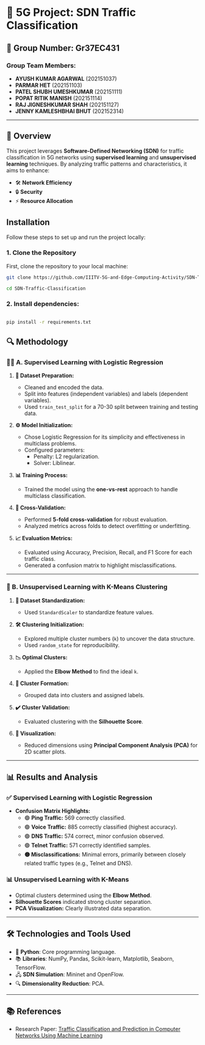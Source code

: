# 🚀 5G Project: SDN Traffic Classification

## 🌟 Group Number: Gr37EC431

### Group Team Members:
- **AYUSH KUMAR AGARWAL** (202151037)  
- **PARMAR HET** (202151103)  
- **PATEL SHUBH UMESHKUMAR** (202151111)  
- **POPAT RITIK MANISH** (202151114)  
- **RAJ JIGNESHKUMAR SHAH** (202151127)  
- **JENNY KAMLESHBHAI BHUT** (202152314)  

---

## 📖 Overview
This project leverages **Software-Defined Networking (SDN)** for traffic classification in 5G networks using **supervised learning** and **unsupervised learning** techniques. By analyzing traffic patterns and characteristics, it aims to enhance:  
- 🛠 **Network Efficiency**  
- 🔒 **Security**  
- ⚡ **Resource Allocation**



## Installation

Follow these steps to set up and run the project locally:

### 1. Clone the Repository
First, clone the repository to your local machine:
```bash
git clone https://github.com/IIITV-5G-and-Edge-Computing-Activity/SDN-Traffic-Classification.git

cd SDN-Traffic-Classification
```
### 2. Install dependencies:
```bash

pip install -r requirements.txt
```

## 🔍 Methodology

### **🧑‍🏫 A. Supervised Learning with Logistic Regression**
1. **🧹 Dataset Preparation:**
   - Cleaned and encoded the data.  
   - Split into features (independent variables) and labels (dependent variables).  
   - Used `train_test_split` for a 70-30 split between training and testing data.

2. **⚙️ Model Initialization:**
   - Chose Logistic Regression for its simplicity and effectiveness in multiclass problems.  
   - Configured parameters:
     - Penalty: L2 regularization.  
     - Solver: Liblinear.

3. **📊 Training Process:**
   - Trained the model using the **one-vs-rest** approach to handle multiclass classification.  

4. **🔄 Cross-Validation:**
   - Performed **5-fold cross-validation** for robust evaluation.  
   - Analyzed metrics across folds to detect overfitting or underfitting.  

5. **📈 Evaluation Metrics:**
   - Evaluated using Accuracy, Precision, Recall, and F1 Score for each traffic class.  
   - Generated a confusion matrix to highlight misclassifications.  

---

### **🤖 B. Unsupervised Learning with K-Means Clustering**
1. **📏 Dataset Standardization:**
   - Used `StandardScaler` to standardize feature values.  

2. **🛠 Clustering Initialization:**
   - Explored multiple cluster numbers (`k`) to uncover the data structure.  
   - Used `random_state` for reproducibility.  

3. **📉 Optimal Clusters:**
   - Applied the **Elbow Method** to find the ideal `k`.  

4. **🔗 Cluster Formation:**
   - Grouped data into clusters and assigned labels.  

5. **✔️ Cluster Validation:**
   - Evaluated clustering with the **Silhouette Score**.  

6. **🌈 Visualization:**
   - Reduced dimensions using **Principal Component Analysis (PCA)** for 2D scatter plots.  

---

## 📊 Results and Analysis

### **✅ Supervised Learning with Logistic Regression**
- **Confusion Matrix Highlights:**  
  - 🟢 **Ping Traffic:** 569 correctly classified.  
  - 🟢 **Voice Traffic:** 885 correctly classified (highest accuracy).  
  - 🟢 **DNS Traffic:** 574 correct, minor confusion observed.  
  - 🟢 **Telnet Traffic:** 571 correctly identified samples.  
  - **🟡 Misclassifications:** Minimal errors, primarily between closely related traffic types (e.g., Telnet and DNS).

### **📊 Unsupervised Learning with K-Means**
- Optimal clusters determined using the **Elbow Method**.  
- **Silhouette Scores** indicated strong cluster separation.  
- **PCA Visualization:** Clearly illustrated data separation.

---

## 🛠 Technologies and Tools Used
- 🐍 **Python**: Core programming language.  
- 📚 **Libraries**: NumPy, Pandas, Scikit-learn, Matplotlib, Seaborn, TensorFlow.  
- 🖧 **SDN Simulation**: Mininet and OpenFlow.  
- 🔍 **Dimensionality Reduction**: PCA.

---
## 📚 **References**
- Research Paper: [Traffic Classification and Prediction in Computer Networks Using Machine Learning](https://www.sciencedirect.com/science/article/pii/S1877050920312928?ref=pdf_download&fr=RR-2&rr=8defc9d77d04032e)

